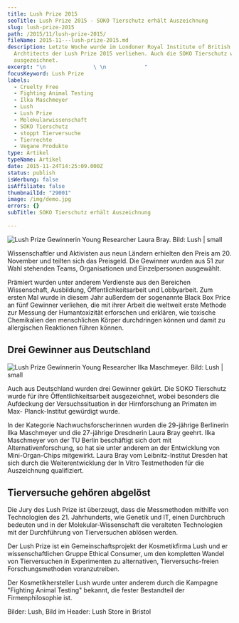 ```yaml
---
title: Lush Prize 2015
seoTitle: Lush Prize 2015 - SOKO Tierschutz erhält Auszeichnung
slug: lush-prize-2015
path: /2015/11/lush-prize-2015/
fileName: 2015-11---lush-prize-2015.md
description: Letzte Woche wurde im Londoner Royal Institute of British
  Archtitects der Lush Prize 2015 verliehen. Auch die SOKO Tierschutz wurde
  ausgezeichnet.
excerpt: "\n               \ \n            "
focusKeyword: Lush Prize
labels:
  - Cruelty Free
  - Fighting Animal Testing
  - Ilka Maschmeyer
  - Lush
  - Lush Prize
  - Molekularwissenschaft
  - SOKO Tierschutz
  - stoppt Tierversuche
  - Tierrechte
  - Vegane Produkte
type: Artikel
typeName: Artikel
date: 2015-11-24T14:25:09.000Z
status: publish
isWerbung: false
isAffiliate: false
thumbnailId: "29001"
image: /img/demo.jpg
errors: {}
subTitle: SOKO Tierschutz erhält Auszeichnung
  
---
```


![Lush Prize Gewinnerin Young Researcher Laura Bray. Bild: Lush | small](http://cardamonchai.com/wp-content/uploads/2020/04/LP_Winner_YoungResearcher_LauraBray-200x300.jpg "Lush Prize Gewinnerin Young Researcher Laura Bray. Bild: Lush")

Wissenschaftler und Aktivisten aus neun Ländern erhielten den Preis am 20.
November und teilten sich das Preisgeld. Die Gewinner wurden aus 51 zur Wahl
stehenden Teams, Organisationen und Einzelpersonen ausgewählt.

Prämiert wurden unter anderem Verdienste aus den Bereichen Wissenschaft,
Ausbildung, Öffentlichkeitsarbeit und Lobbyarbeit. Zum ersten Mal wurde in
diesem Jahr außerdem der sogenannte Black Box Price an fünf Gewinner verliehen,
die mit ihrer Arbeit die weltweit erste Methode zur Messung der Humantoxizität
erforschen und erklären, wie toxische Chemikalien den menschlichen Körper
durchdringen können und damit zu allergischen Reaktionen führen können.

## Drei Gewinner aus Deutschland

![Lush Prize Gewinnerin Young Researcher Ilka Maschmeyer. Bild: Lush | small](http://cardamonchai.com/wp-content/uploads/2020/04/LP_Winner_YoungResearcher_IlkaMaschmeyer_01-200x300.jpg "Lush Prize Gewinnerin Young Researcher Ilka Maschmeyer. Bild: Lush")

Auch aus Deutschland wurden drei Gewinner gekürt. Die SOKO Tierschutz wurde für
ihre Öffentlichkeitsarbeit ausgezeichnet, wobei besonders die Aufdeckung der
Versuchssituation in der Hirnforschung an Primaten im Max- Planck-Institut
gewürdigt wurde.

In der Kategorie Nachwuchsforscherinnen wurden die 29-jährige Berlinerin Ilka
Maschmeyer und die 27-jährige Dresdnerin Laura Bray geehrt. Ilka Maschmeyer von
der TU Berlin beschäftigt sich dort mit Alternativenforschung, so hat sie unter
anderem an der Entwicklung von Mini-Organ-Chips mitgewirkt. Laura Bray vom
Leibnitz-Institut Dresden hat sich durch die Weiterentwicklung der In Vitro
Testmethoden für die Auszeichnung qualifiziert.

## Tierversuche gehören abgelöst

Die Jury des Lush Prize ist überzeugt, dass die Messmethoden mithilfe von
Technologien des 21. Jahrhunderts, wie Genetik und IT, einen Durchbruch bedeuten
und in der Molekular-Wissenschaft die veralteten Technologien mit der
Durchführung von Tierversuchen ablösen werden.

Der Lush Prize ist ein Gemeinschaftsprojekt der Kosmetikfirma Lush und er
wissenschaftlichen Gruppe Ethical Consumer, um den kompletten Wandel von
Tierversuchen in Experimenten zu alternativen, Tierversuchs-freien
Forschungsmethoden voranzutreiben.

Der Kosmetikhersteller Lush wurde unter anderem durch die Kampagne "Fighting
Animal Testing" bekannt, die fester Bestandteil der Firmenphilosophie ist.

Bilder: Lush, Bild im Header: Lush Store in Bristol

  